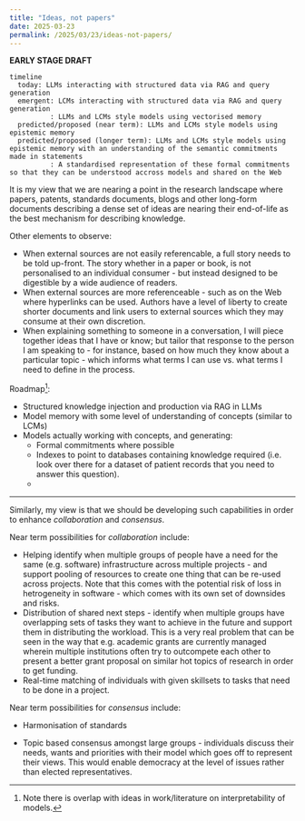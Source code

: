 ```yaml
---
title: "Ideas, not papers"
date: 2025-03-23
permalink: /2025/03/23/ideas-not-papers/
---
```


**EARLY STAGE DRAFT**

```mermaid
timeline
  today: LLMs interacting with structured data via RAG and query generation
  emergent: LCMs interacting with structured data via RAG and query generation
          : LLMs and LCMs style models using vectorised memory
  predicted/proposed (near term): LLMs and LCMs style models using epistemic memory
  predicted/proposed (longer term): LLMs and LCMs style models using epistemic memory with an understanding of the semantic commitments made in statements
          : A standardised representation of these formal commitments so that they can be understood accross models and shared on the Web 
```

It is my view that we are nearing a point in the research landscape where papers, patents, standards documents, blogs and other long-form documents describing a dense set of ideas are nearing their end-of-life as the best mechanism for describing knowledge.

Other elements to observe:
 - When external sources are not easily referencable, a full story needs to be told up-front. The story whether in a paper or book, is not personalised to an individual consumer - but instead designed to be digestible by a wide audience of readers.
 - When external sources are more referenceable - such as on the Web where hyperlinks can be used. Authors have a level of liberty to create shorter documents and link users to external sources which they may consume at their own discretion.
 - When explaining something to someone in a conversation, I will piece together ideas that I have or know; but tailor that response to the person I am speaking to - for instance, based on how much they know about a particular topic - which informs what terms I can use vs. what terms I need to define in the process.

Roadmap[^1]:
 - Structured knowledge injection and production via RAG in LLMs
 - Model memory with some level of understanding of concepts (similar to LCMs)
 - Models actually working with concepts, and generating:
   - Formal commitments where possible
   - Indexes to point to databases containing knowledge required (i.e. look over there for a dataset of patient records that you need to answer this question).
   - 

---

Similarly, my view is that we should be developing such capabilities in order to enhance *collaboration* and *consensus*.

Near term possibilities for *collaboration* include:
 - Helping identify when multiple groups of people have a need for the same (e.g. software) infrastructure across multiple projects - and support pooling of resources to create one thing that can be re-used across projects. Note that this comes with the potential risk of loss in hetrogeneity in software - which comes with its own set of downsides and risks.
 - Distribution of shared next steps - identify when multiple groups have overlapping sets of tasks they want to achieve in the future and support them in distributing the workload. This is a very real problem that can be seen in the way that e.g. academic grants are currently managed wherein multiple institutions often try to outcompete each other to present a better grant proposal on similar hot topics of research in order to get funding.
 - Real-time matching of individuals with given skillsets to tasks that need to be done in a project.

Near term possibilities for *consensus* include:
 - Harmonisation of standards
 <!-- THIS IS WHAT WE SHOULD TRY AND GET OMS FUNDING FOR -->
 - Topic based consensus amongst large groups - individuals discuss their needs, wants and priorities with their model which goes off to represent their views. This would enable democracy at the level of issues rather than elected representatives.

[^1]: Note there is overlap with ideas in work/literature on interpretability of models.
